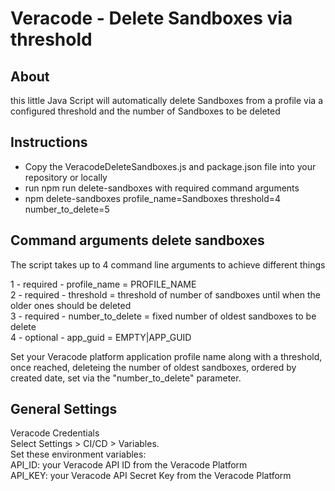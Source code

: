 # Veracode - Delete Sandboxes via threshold 

## About

this little Java Script will automatically delete Sandboxes from a profile via a configured threshold and the number of Sandboxes to be deleted  
 
## Instructions  
  
- Copy the VeracodeDeleteSandboxes.js and package.json file into your repository or locally  
- run npm run delete-sandboxes with required command arguments  
- npm delete-sandboxes profile_name=Sandboxes threshold=4 number_to_delete=5
  
  
## Command arguments delete sandboxes
The script takes up to 4 command line arguments to achieve different things  
  
1 - required    - profile_name      = PROFILE_NAME  
2 - required    - threshold         = threshold of number of sandboxes until when the older ones should be deleted  
3 - required    - number_to_delete  = fixed number of oldest sandboxes to be delete    
4 - optional    - app_guid          = EMPTY|APP_GUID  


Set your Veracode platform application profile name along with a threshold, once reached, deleteing the number of oldest sandboxes, ordered by created date, set via the "number_to_delete" parameter.     
  
## General Settings  
Veracode Credentials  
Select Settings > CI/CD > Variables.  
Set these environment variables:  
API_ID: your Veracode API ID from the Veracode Platform  
API_KEY: your Veracode API Secret Key from the Veracode Platform  
  
  
  



